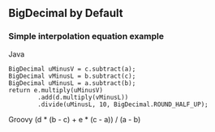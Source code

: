 ## BigDecimal by Default

### Simple interpolation equation example

Java
```
BigDecimal uMinusV = c.subtract(a);
BigDecimal vMinusL = b.subtract(c);
BigDecimal uMinusL = a.subtract(b);
return e.multiply(uMinusV)
        .add(d.multiply(vMinusL))
        .divide(uMinusL, 10, BigDecimal.ROUND_HALF_UP);
```

Groovy
(d * (b - c) + e * (c - a)) / (a - b)
